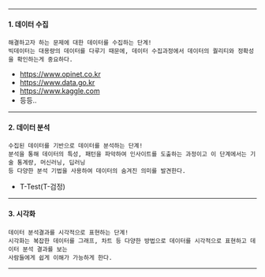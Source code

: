 <hr>

#### 1. 데이터 수집
```
해결하고자 하는 문제에 대한 데이터를 수집하는 단계!
빅데이터는 대용량의 데이터를 다루기 때문에, 데이터 수집과정에서 데이터의 퀄리티와 정확성을 확인하는게 중요하다.
```
- https://www.opinet.co.kr
- https://www.data.go.kr
- https://www.kaggle.com
- 등등..

<hr>

#### 2. 데이터 분석
```
수집된 데이터를 기반으로 데이터를 분석하는 단계!
분석을 통해 데이터의 특성, 패턴을 파악하여 인사이트를 도출하는 과정이고 이 단계에서는 기술 통계량, 머신러닝, 딥러닝
등 다양한 분석 기법을 사용하여 데이터의 숨겨진 의미를 발견한다.
```
- T-Test(T-검정)

<hr>

#### 3. 시각화
```
데이터 분석결과를 시각적으로 표현하는 단계!
시각화는 복잡한 데이터를 그래프, 차트 등 다양한 방법으로 데이터를 시각적으로 표현하고 데이터 분석 결과를 보는 
사람들에게 쉽게 이해가 가능하게 한다.
```

<hr>
